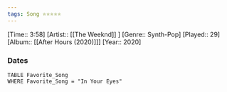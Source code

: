 ```yaml
---
tags: Song ⭐⭐⭐⭐⭐ 
---
```

[Time:: 3:58]
[Artist:: [[The Weeknd]] ]
[Genre:: Synth-Pop]
[Played:: 29]
[Album:: [[After Hours (2020)]]]
[Year:: 2020]
### Dates
````dataview
TABLE Favorite_Song
WHERE Favorite_Song = "In Your Eyes"
````